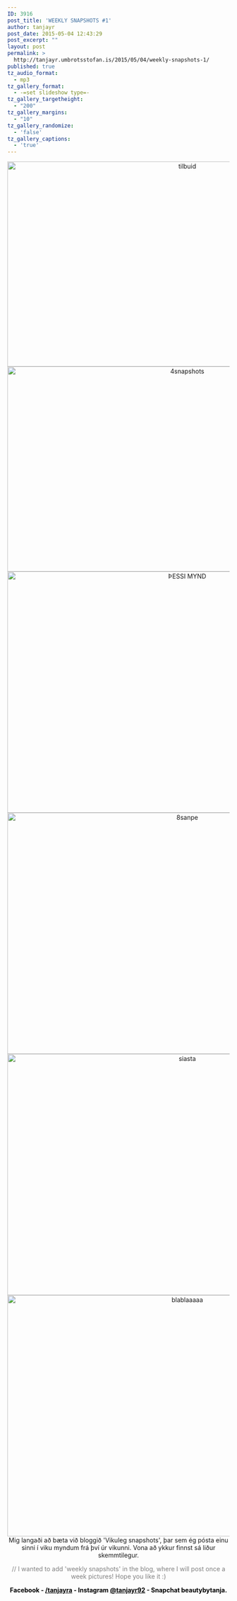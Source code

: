 ```yaml
---
ID: 3916
post_title: 'WEEKLY SNAPSHOTS #1'
author: tanjayr
post_date: 2015-05-04 12:43:29
post_excerpt: ""
layout: post
permalink: >
  http://tanjayr.umbrotsstofan.is/2015/05/04/weekly-snapshots-1/
published: true
tz_audio_format:
  - mp3
tz_gallery_format:
  - -=set slideshow type=-
tz_gallery_targetheight:
  - "200"
tz_gallery_margins:
  - "10"
tz_gallery_randomize:
  - 'false'
tz_gallery_captions:
  - 'true'
---
```

<p style="text-align: center;"><img class="aligncenter size-full wp-image-4040" src="http://www.tanjayr.com/wp-content/uploads/2015/05/tilbuid.jpg" alt="tilbuid" width="800" height="464" />
<img class="aligncenter size-full wp-image-4041" src="http://www.tanjayr.com/wp-content/uploads/2015/05/4snapshots.jpg" alt="4snapshots" width="800" height="464" /><img class="aligncenter size-full wp-image-4055" src="http://www.tanjayr.com/wp-content/uploads/2015/05/ÞESSI-MYND.jpg" alt="ÞESSI MYND" width="800" height="546" /><img class="aligncenter size-full wp-image-4043" src="http://www.tanjayr.com/wp-content/uploads/2015/05/8sanpe.jpg" alt="8sanpe" width="800" height="546" /><img class="aligncenter size-full wp-image-4045" src="http://www.tanjayr.com/wp-content/uploads/2015/05/siasta.jpg" alt="siasta" width="800" height="546" /><img class="aligncenter size-full wp-image-4044" src="http://www.tanjayr.com/wp-content/uploads/2015/05/blablaaaaa.jpg" alt="blablaaaaa" width="800" height="546" />Mig langaði að bæta við bloggið 'Vikuleg snapshots', þar sem ég pósta einu sinni í viku myndum frá því úr vikunni. Vona að ykkur finnst sá liður skemmtilegur.</p>
<p style="text-align: center;"><span style="color: #808080;">// I wanted to add 'weekly snapshots' in the blog, where I will post once a week pictures! Hope you like it :)</span></p>
<p style="text-align: center;"><strong><span style="color: #000000;">Facebook - <a style="color: #000000;" href="https://www.facebook.com/tanjayra" target="_blank">/tanjayra</a> - Instagram <a style="color: #000000;" href="https://instagram.com/tanjayr92/" target="_blank">@tanjayr92</a> - Snapchat beautybytanja.</span></strong></p>